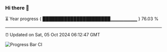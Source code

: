 ### Hi there 👋

⏳ Year progress { ██████████████████████▁▁▁▁▁▁▁▁ } 76.03 %

---

⏰ Updated on Sat, 05 Oct 2024 06:12:47 GMT

![Progress Bar CI](https://github.com/Shyam-Makwana/GitHub-Actions-Demo/workflows/Progress%20Bar%20CI/badge.svg)
